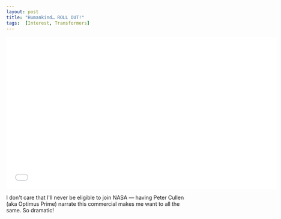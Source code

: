 ```yaml
---
layout: post
title: "Humankind… ROLL OUT!"
tags:  [Interest, Transformers]
---
```


<iframe width="720" height="405" src="//www.youtube.com/embed/e7DEw70LVWs?rel=0" frameborder="0" allowfullscreen class="widescreen"></iframe>

I don't care that I'll never be eligible to join NASA — having Peter Cullen (aka Optimus Prime) narrate this commercial makes me want to all the same. So dramatic!
